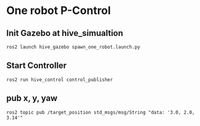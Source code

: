 # One robot P-Control
## Init Gazebo at hive_simualtion
`ros2 launch hive_gazebo spawn_one_robot.launch.py`

## Start Controller
`ros2 run hive_control control_publisher`

## pub x, y, yaw
`ros2 topic pub /target_position std_msgs/msg/String "data: '3.0, 2.0, 3.14'"`